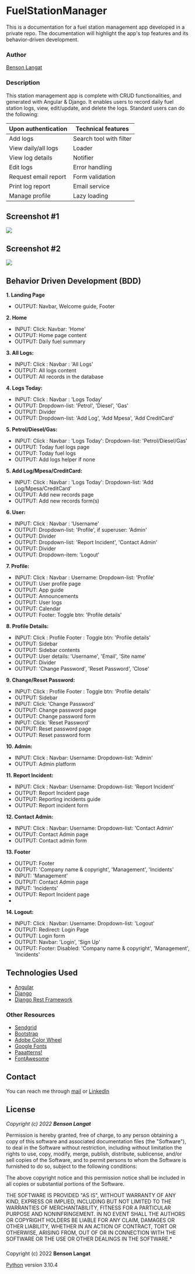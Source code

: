 # FuelStationManager #
This is a documentation for a fuel station management app developed in a private repo. The documentation will highlight the app's top features and its behavior-driven development. 

### Author ###
[Benson Langat](https://github.com/benie254)

### Description ###
This station management app is complete with CRUD functionalities, and generated with Angular & Django. It enables users to record daily fuel station logs, view, edit/update, and delete the logs. Standard users can do the following: 

Upon authentication  | Technical features
------------------------ | ------------------------
Add logs  | Search tool with filter
View daily/all logs  | Loader
View log details  |  Notifier
Edit logs  |  Error handling
Request email report  |  Form validation
Print log report  |  Email service
Manage profile  |  Lazy loading

##

## Screenshot #1 ##
<img src="https://user-images.githubusercontent.com/99865051/200730487-0ac8b052-344e-4c2d-b9cb-79d7516b4cf0.png">

##

## Screenshot #2 ##
<img src="https://user-images.githubusercontent.com/99865051/200730672-c0edd761-f443-4e74-a078-fe89b81fd790.png">

##

## Behavior Driven Development (BDD)
**1. Landing Page**
   - OUTPUT: Navbar, Welcome guide, Footer
   
**2. Home**
   - INPUT: Click: Navbar: 'Home'
   - OUTPUT: Home page content
   - OUTPUT: Daily fuel summary 
   
**3. All Logs:** 
   - INPUT:  Click : Navbar : 'All Logs'
   - OUTPUT: All logs content
   - OUTPUT: All records in the database
   
**4. Logs Today:**
   - INPUT:  Click : Navbar : 'Logs Today'
   - OUTPUT: Dropdown-list: 'Petrol', 'Diesel', 'Gas'
   - OUTPUT: Divider
   - OUTPUT: Dropdown-list: 'Add Log', 'Add Mpesa', 'Add CreditCard'
   
**5. Petrol/Diesel/Gas:**
   - INPUT:  Click : Navbar : 'Logs Today': Dropdown-list: 'Petrol/Diesel/Gas'
   - OUTPUT: Today fuel logs page
   - OUTPUT: Today fuel logs 
   - OUTPUT: Add logs helper if none
   
**5. Add Log/Mpesa/CreditCard:**
   - INPUT:  Click : Navbar : 'Logs Today': Dropdown-list: 'Add Log/Mpesa/CreditCard'
   - OUTPUT: Add new records page
   - OUTPUT: Add new records form(s)
   
**6. User:**
   - INPUT:  Click : Navbar : 'Username'
   - OUTPUT: Dropdown-list: 'Profile', if superuser: 'Admin'
   - OUTPUT: Divider
   - OUTPUT: Dropdown-list: 'Report Incident', 'Contact Admin'
   - OUTPUT: Divider
   - OUTPUT: Dropdown-item: 'Logout'
   
**7. Profile:**
   - INPUT:  Click : Navbar : Username: Dropdown-list: 'Profile'
   - OUTPUT: User profile page 
   - OUTPUT: App guide
   - OUTPUT: Announcements 
   - OUTPUT: User logs
   - OUTPUT: Calendar
   - OUTPUT: Footer: Toggle btn: 'Profile details'
   
**8. Profile Details:**
   - INPUT:  Click : Profile Footer : Toggle btn: 'Profile details'
   - OUTPUT: Sidebar
   - OUTPUT: Sidebar contents
   - OUTPUT: User details: 'Username', 'Email', 'Site name'
   - OUTPUT: Divider
   - OUTPUT: 'Change Password', 'Reset Password', 'Close'
   
**9. Change/Reset Password:**
   - INPUT:  Click : Profile Footer : Toggle btn: 'Profile details'
   - OUTPUT: Sidebar
   - INPUT:  Click: 'Change Password'
   - OUTPUT: Change password page
   - OUTPUT: Change password form 
   - INPUT: Click: 'Reset Password'
   - OUTPUT: Reset password page
   - OUTPUT: Reset password form
   
**10. Admin:**
   - INPUT:  Click : Navbar: Username: Dropdown-list: 'Admin'
   - OUTPUT: Admin platform
   
**11. Report Incident:**
   - INPUT:  Click : Navbar: Username: Dropdown-list: 'Report Incident'
   - OUTPUT: Report Incident page
   - OUTPUT: Reporting incidents guide
   - OUTPUT: Report incident form
  
**12. Contact Admin:**
   - INPUT:  Click : Navbar: Username: Dropdown-list: 'Contact Admin'
   - OUTPUT: Contact Admin page
   - OUTPUT: Contact admin form

**13. Footer**
   - OUTPUT: Footer
   - OUTPUT: 'Company name & copyright', 'Management', 'Incidents'
   - INPUT:  'Management'
   - OUTPUT: Contact Admin page 
   - INPUT:  'Incidents'
   - OUTPUT: Report Incident page 
   - 
**14. Logout:**
   - INPUT:  Click : Navbar: Username: Dropdown-list: 'Logout'
   - OUTPUT: Redirect: Login Page
   - OUTPUT: Login form
   - OUTPUT: Navbar: 'Login', 'Sign Up'
   - OUTPUT: Footer: Disabled: 'Company name & copyright', 'Management', 'Incidents' 

## Technologies Used 
* [Angular](https://angular.io/)
* [Django](https://www.djangoproject.com/)
* [Django Rest Framework](https://www.django-rest-framework.org/)

### Other Resources 
* [Sendgrid](https://sendgrid.com)
* [Bootstrap](https://getbootstrap.com/)
* [Adobe Color Wheel](https://color.adobe.com/)
* [Google Fonts](https://fonts.google.com)
* [Paaatterns!](https://products.ls.graphics/paaatterns/)
* [FontAwesome](https://fontawesome.com/)

## Contact 
You can reach me through [mail](mailto:davinci.monalissa@gmail.com) or [LinkedIn](https://www.linkedin.com/in/benson-langat-fullstack-developer)

## License 
*Copyright (c) 2022* ***Benson Langat***

Permission is hereby granted, free of charge, to any person obtaining a copy
of this software and associated documentation files (the "Software"), to deal
in the Software without restriction, including without limitation the rights
to use, copy, modify, merge, publish, distribute, sublicense, and/or sell
copies of the Software, and to permit persons to whom the Software is
furnished to do so, subject to the following conditions:

The above copyright notice and this permission notice shall be included in all
copies or substantial portions of the Software.

THE SOFTWARE IS PROVIDED "AS IS", WITHOUT WARRANTY OF ANY KIND, EXPRESS OR
IMPLIED, INCLUDING BUT NOT LIMITED TO THE WARRANTIES OF MERCHANTABILITY,
FITNESS FOR A PARTICULAR PURPOSE AND NONINFRINGEMENT. IN NO EVENT SHALL THE
AUTHORS OR COPYRIGHT HOLDERS BE LIABLE FOR ANY CLAIM, DAMAGES OR OTHER
LIABILITY, WHETHER IN AN ACTION OF CONTRACT, TORT OR OTHERWISE, ARISING FROM,
OUT OF OR IN CONNECTION WITH THE SOFTWARE OR THE USE OR OTHER DEALINGS IN THE
SOFTWARE.*

###
Copyright (c) 2022 **Benson Langat**

[Python](https://www.python.org/) version 3.10.4
